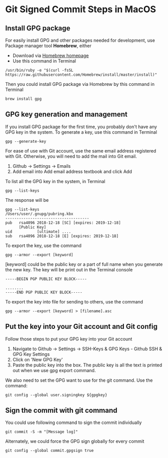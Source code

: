 # Git Signed Commit Steps in MacOS

## Install GPG package

For easily install GPG and other packages needed for development, use Package manager tool **Homebrew**, either
* Download via [Homebrew homepage](https://brew.sh/)
* Use this command in Terminal
```
/usr/bin/ruby -e "$(curl -fsSL https://raw.githubusercontent.com/Homebrew/install/master/install)"
```

Then you could install GPG package via Homebrew by this command in Terminal
```
brew install gpg
```

## GPG key generation and management
If you install GPG package for the first time, you probably don't have any GPG key in the system. To generate a key, use this command in Terminal
```
gpg --generate-key
```
For ease of use with Git account, use the same email address registered with Git. Otherwise, you will need to add the mail into Git email. 

1. Github → Settings → Emails
2. Add email into Add email address textbook and click Add

To list all the GPG key in the system, in Terminal
```
gpg --list-keys
```
The response will be
```
gpg --list-keys
/Users/user/.gnupg/pubring.kbx
-------------------------------------
pub   rsa4096 2018-12-18 [SC] [expires: 2019-12-18]
      [Public Key]
uid           [ultimate] ....
sub   rsa4096 2018-12-18 [E] [expires: 2019-12-18]
```
To export the key, use the command
```
gpg --armor --export [keyword]
```
[keyword] could be the public key or a part of full name when you generate the new key.
The key will be print out in the Terminal console
```
-----BEGIN PGP PUBLIC KEY BLOCK-----

........
-----END PGP PUBLIC KEY BLOCK-----
```


To export the key into file for sending to others, use the command
```
gpg --armor --export [keyword] > [filename].asc
```


## Put the key into your Git account and Git config
Follow those steps to put your GPG key into your Git account

1. Navigate to Github → Settings → SSH-Keys & GPG Keys - Github SSH & GPG Key Settings
2. Click on 'New GPG Key'
3. Paste the public key into the box. The public key is all the text is printed out when we use gpg export command.

We also need to set the GPG want to use for the git command. Use the command:
```
git config --global user.signingkey ${gpgkey}
```

## Sign the commit with git command

You could use following command to sign the commit individually
```
git commit -S -m "[Message log]"
```
Alternately, we could force the GPG sign globally for every commit
```
git config --global commit.gpgsign true
```
